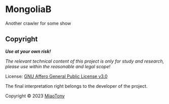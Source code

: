 # MongoliaB

Another crawler for some show


## Copyright

***Use at your own risk!***

*The relevant technical content of this project is only for study and research, please use within the reasonable and legal scope!*

License: [GNU Affero General Public License v3.0](LICENSE)  

The final interpretation right belongs to the developer of the project.

Copyright © 2023 [MiaoTony](https://github.com/miaotony)
